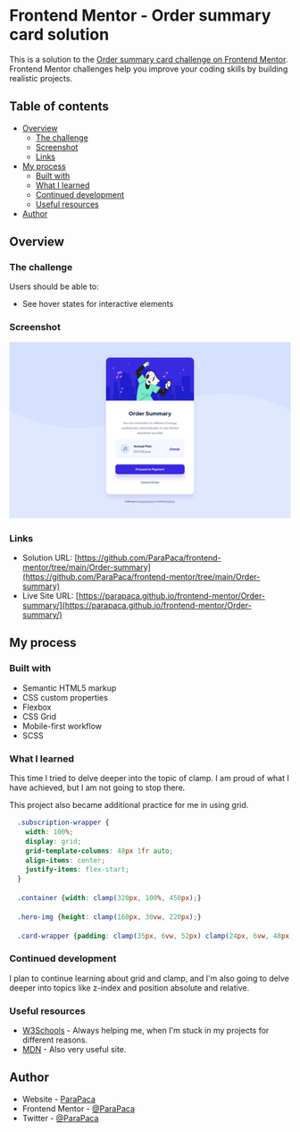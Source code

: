 # Frontend Mentor - Order summary card solution

This is a solution to the [Order summary card challenge on Frontend Mentor](https://www.frontendmentor.io/challenges/order-summary-component-QlPmajDUj). Frontend Mentor challenges help you improve your coding skills by building realistic projects. 

## Table of contents

- [Overview](#overview)
  - [The challenge](#the-challenge)
  - [Screenshot](#screenshot)
  - [Links](#links)
- [My process](#my-process)
  - [Built with](#built-with)
  - [What I learned](#what-i-learned)
  - [Continued development](#continued-development)
  - [Useful resources](#useful-resources)
- [Author](#author)

## Overview

### The challenge

Users should be able to:

- See hover states for interactive elements

### Screenshot

![](./screenshots/screenshot_1.png)

### Links

- Solution URL: [https://github.com/ParaPaca/frontend-mentor/tree/main/Order-summary](https://github.com/ParaPaca/frontend-mentor/tree/main/Order-summary)
- Live Site URL: [https://parapaca.github.io/frontend-mentor/Order-summary/](https://parapaca.github.io/frontend-mentor/Order-summary/)

## My process

### Built with

- Semantic HTML5 markup
- CSS custom properties
- Flexbox
- CSS Grid
- Mobile-first workflow
- SCSS

### What I learned

This time I tried to delve deeper into the topic of clamp. I am proud of what I have achieved, but I am not going to stop there.

This project also became additional practice for me in using grid.

```css
  .subscription-wrapper {
    width: 100%;
    display: grid;
    grid-template-columns: 48px 1fr auto;
    align-items: center;
    justify-items: flex-start;
  }

  .container {width: clamp(320px, 100%, 450px);}

  .hero-img {height: clamp(160px, 30vw, 220px);}

  .card-wrapper {padding: clamp(35px, 6vw, 52px) clamp(24px, 6vw, 48px);}
```

### Continued development

I plan to continue learning about grid and clamp, and I'm also going to delve deeper into topics like z-index and position absolute and relative.

### Useful resources

- [W3Schools](https://www.w3schools.com/) - Always helping me, when I'm stuck in my projects for different reasons.
- [MDN](https://developer.mozilla.org/en-US/) - Also very useful site.

## Author

- Website - [ParaPaca](https://github.com/ParaPaca)
- Frontend Mentor - [@ParaPaca](https://www.frontendmentor.io/profile/ParaPaca)
- Twitter - [@ParaPaca](https://www.twitter.com/ParaPaca)

